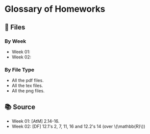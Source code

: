 # Glossary of Homeworks


## 📁 Files

### By Week
* Week 01:
* Week 02:

### By File Type
* All the pdf files.
* All the tex files.
* All the png files.

## 📚 Source
* Week 01: [AtM] 2.14-16.
* Week 02: [DF] 12.1's 2, 7, 11, 16 and 12.2's 14 (over \\(\mathbb{R}\\))